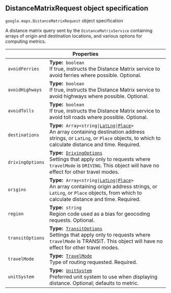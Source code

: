 <h2 id="DistanceMatrixRequest"> DistanceMatrixRequest object specification </h2><p>
<code><span itemprop="path">google.maps</span>.<span itemprop="name">DistanceMatrixRequest</span></code>
object specification
</p><p>A distance matrix query sent by the <code>DistanceMatrixService</code> containing arrays of origin and destination locations, and various options for computing metrics.</p><div class="devsite-table-wrapper"><table class="properties responsive" summary="record DistanceMatrixRequest - Properties">
<thead>
<tr><th colspan="2">Properties</th>
</tr></thead>
<tbody>
<tr>
<td><code><span>avoidFerries</span></code></td>
<td><div><strong>Type:</strong>&nbsp; <code>boolean</code></div>
<div class="desc">If true, instructs the Distance Matrix service to avoid ferries where possible. Optional.</div></td>
</tr>
<tr>
<td><code><span>avoidHighways</span></code></td>
<td><div><strong>Type:</strong>&nbsp; <code>boolean</code></div>
<div class="desc">If true, instructs the Distance Matrix service to avoid highways where possible. Optional.</div></td>
</tr>
<tr>
<td><code><span>avoidTolls</span></code></td>
<td><div><strong>Type:</strong>&nbsp; <code>boolean</code></div>
<div class="desc">If true, instructs the Distance Matrix service to avoid toll roads where possible. Optional.</div></td>
</tr>
<tr>
<td><code><span>destinations</span></code></td>
<td><div><strong>Type:</strong>&nbsp; <code>Array&lt;string|<a href="https://github.com/amenadiel/google-maps-documentation/blob/master/docs/LatLng.md">LatLng</a>|<a href="https://github.com/amenadiel/google-maps-documentation/blob/master/docs/Place.md">Place</a>&gt;</code></div>
<div class="desc">An array containing destination address strings, or <code>LatLng</code>, or <code>Place</code> objects, to which to calculate distance and time. Required.</div></td>
</tr>
<tr>
<td><code><span>drivingOptions</span></code></td>
<td><div><strong>Type:</strong>&nbsp; <code><a href="https://github.com/amenadiel/google-maps-documentation/blob/master/docs/DrivingOptions.md">DrivingOptions</a></code></div>
<div class="desc">Settings that apply only to requests where <code>travelMode</code> is <code>DRIVING</code>. This object will have no effect for other travel modes.</div></td>
</tr>
<tr>
<td><code><span>origins</span></code></td>
<td><div><strong>Type:</strong>&nbsp; <code>Array&lt;string|<a href="https://github.com/amenadiel/google-maps-documentation/blob/master/docs/LatLng.md">LatLng</a>|<a href="https://github.com/amenadiel/google-maps-documentation/blob/master/docs/Place.md">Place</a>&gt;</code></div>
<div class="desc">An array containing origin address strings, or <code>LatLng</code>, or <code>Place</code> objects, from which to calculate distance and time. Required.</div></td>
</tr>
<tr>
<td><code><span>region</span></code></td>
<td><div><strong>Type:</strong>&nbsp; <code>string</code></div>
<div class="desc">Region code used as a bias for geocoding requests. Optional.</div></td>
</tr>
<tr>
<td><code><span>transitOptions</span></code></td>
<td><div><strong>Type:</strong>&nbsp; <code><a href="https://github.com/amenadiel/google-maps-documentation/blob/master/docs/TransitOptions.md">TransitOptions</a></code></div>
<div class="desc">Settings that apply only to requests where <code>travelMode</code> is TRANSIT. This object will have no effect for other travel modes.</div></td>
</tr>
<tr>
<td><code><span>travelMode</span></code></td>
<td><div><strong>Type:</strong>&nbsp; <code><a href="https://github.com/amenadiel/google-maps-documentation/blob/master/docs/TravelMode.md">TravelMode</a></code></div>
<div class="desc">Type of routing requested. Required.</div></td>
</tr>
<tr>
<td><code><span>unitSystem</span></code></td>
<td><div><strong>Type:</strong>&nbsp; <code><a href="https://github.com/amenadiel/google-maps-documentation/blob/master/docs/UnitSystem.md">UnitSystem</a></code></div>
<div class="desc">Preferred unit system to use when displaying distance. Optional; defaults to metric.</div></td>
</tr>
</tbody>
</table></div>